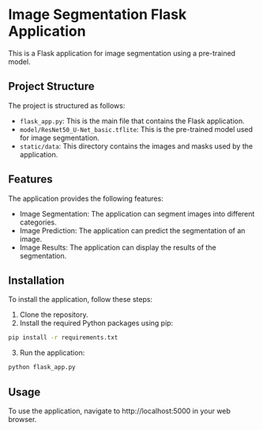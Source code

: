 # Image Segmentation Flask Application

This is a Flask application for image segmentation using a pre-trained model.

## Project Structure

The project is structured as follows:

- `flask_app.py`: This is the main file that contains the Flask application.
- `model/ResNet50_U-Net_basic.tflite`: This is the pre-trained model used for image segmentation.
- `static/data`: This directory contains the images and masks used by the application.

## Features

The application provides the following features:

- Image Segmentation: The application can segment images into different categories.
- Image Prediction: The application can predict the segmentation of an image.
- Image Results: The application can display the results of the segmentation.

## Installation

To install the application, follow these steps:

1. Clone the repository.
2. Install the required Python packages using pip:

```bash
pip install -r requirements.txt
```

3. Run the application:

```bash
python flask_app.py
```
## Usage
To use the application, navigate to http://localhost:5000 in your web browser.
